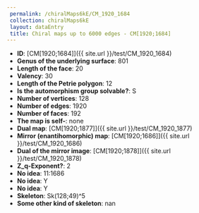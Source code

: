 ```yaml
--- 
 permalink: /chiralMaps6kE/CM_1920_1684 
 collection: chiralMaps6kE
 layout: dataEntry
 title: Chiral maps up to 6000 edges - CM[1920;1684]
---
```


- **ID**: [CM[1920;1684]]({{ site.url }}/test/CM_1920_1684)
- **Genus of the underlying surface**: 801
- **Length of the face**: 20
- **Valency**: 30
- **Length of the Petrie polygon**: 12
- **Is the automorphism group solvable?**: S
- **Number of vertices**: 128
- **Number of edges**: 1920
- **Number of faces**: 192
- **The map is self-**: none
- **Dual map**: [CM[1920;1877]]({{ site.url }}/test/CM_1920_1877)
- **Mirror (enantihomorphic) map**: [CM[1920;1686]]({{ site.url }}/test/CM_1920_1686)
- **Dual of the mirror image**: [CM[1920;1878]]({{ site.url }}/test/CM_1920_1878)
- **Z_q-Exponent?**: 2
- **No idea**:  11:1686
- **No idea**: Y
- **No idea**: Y
- **Skeleton**: Sk(128;49)^5
- **Some other kind of skeleton**: nan
